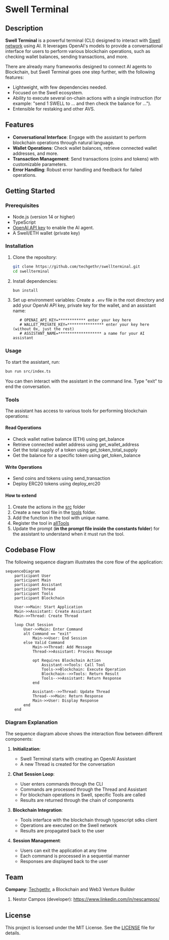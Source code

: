 # Swell Terminal

## Description

**Swell Terminal** is a powerful terminal (CLI) designed to interact with [Swell network](https://www.swellnetwork.io/) using AI. It leverages OpenAI's models to provide a conversational interface for users to perform various blockchain operations, such as checking wallet balances, sending transactions, and more. 

There are already many frameworks designed to connect AI agents to Blockchain, but Swell Terminal goes one step further, with the following features:
- Lightweight, with few dependencies needed.
- Focused on the Swell ecosystem.
- Ability to execute several on-chain actions with a single instruction (for example: "send 1 SWELL to ... and then check the balance for ...").
- Entensible for restaking and other AVS. 


## Features

- **Conversational Interface**: Engage with the assistant to perform blockchain operations through natural language.
- **Wallet Operations**: Check wallet balances, retrieve connected wallet addresses, and more.
- **Transaction Management**: Send transactions (coins and tokens) with customizable parameters.
- **Error Handling**: Robust error handling and feedback for failed operations.

## Getting Started

### Prerequisites

- Node.js (version 14 or higher)
- TypeScript
- [OpenAI API key](https://platform.openai.com/) to enable the AI agent.
- A Swell/ETH wallet (private key)

### Installation

1. Clone the repository:

   ```bash
   git clone https://github.com/techgethr/swellterminal.git
   cd swellterminal
   ```

2. Install dependencies:

   ```bash
   bun install
   ```

3. Set up environment variables:
   Create a `.env` file in the root directory and add your OpenAI API key, private key for the wallet, and an assistant name:
   ```plaintext
      # OPENAI_API_KEY=************ enter your key here
      # WALLET_PRIVATE_KEY=**************** enter your key here (without 0x, just the rest)
      # ASSISTANT_NAME=******************* a name for your AI assistant
   ```

### Usage

To start the assistant, run:

```bash
bun run src/index.ts
```

You can then interact with the assistant in the command line. Type "exit" to end the conversation.

### Tools

The assistant has access to various tools for performing blockchain operations:

#### Read Operations
- Check wallet native balance (ETH) using get_balance
- Retrieve connected wallet address using get_wallet_address
- Get the total supply of a token using get_token_total_supply
- Get the balance for a specific token using get_token_balance


#### Write Operations
- Send coins and tokens using send_transaction
- Deploy ERC20 tokens using deploy_erc20

#### How to extend

1. Create the actions in the [src](./src/) folder
2. Create a new tool file in the [tools](./tools/) folder.
3. Add the function in the tool with unique name.
4. Register the tool in [allTools](./tools/allTools.ts)
5. Update the prompt (**in the prompt file inside the constants folder**) for the assistant to understand when it must run the tool.


## Codebase Flow

The following sequence diagram illustrates the core flow of the application:

```mermaid
sequenceDiagram
    participant User
    participant Main
    participant Assistant
    participant Thread
    participant Tools
    participant Blockchain

    User->>Main: Start Application
    Main->>Assistant: Create Assistant
    Main->>Thread: Create Thread
    
    loop Chat Session
        User->>Main: Enter Command
        alt Command == "exit"
            Main->>User: End Session
        else Valid Command
            Main->>Thread: Add Message
            Thread->>Assistant: Process Message
            
            opt Requires Blockchain Action
                Assistant->>Tools: Call Tool
                Tools->>Blockchain: Execute Operation
                Blockchain-->>Tools: Return Result
                Tools-->>Assistant: Return Response
            end
            
            Assistant-->>Thread: Update Thread
            Thread-->>Main: Return Response
            Main->>User: Display Response
        end
    end
```

### Diagram Explanation

The sequence diagram above shows the interaction flow between different components:

1. **Initialization**:
   - Swell Terminal starts with creating an OpenAI Assistant
   - A new Thread is created for the conversation

2. **Chat Session Loop**:
   - User enters commands through the CLI
   - Commands are processed through the Thread and Assistant
   - For blockchain operations in Swell, specific Tools are called
   - Results are returned through the chain of components

3. **Blockchain Integration**:
   - Tools interface with the blockchain through typescript sdks client
   - Operations are executed on the Swell network
   - Results are propagated back to the user

4. **Session Management**:
   - Users can exit the application at any time
   - Each command is processed in a sequential manner
   - Responses are displayed back to the user


## Team

**Company**: [Techgethr](https://www.techgethr.com/), a Blockchain and Web3 Venture Builder

1. Nestor Campos (developer): https://www.linkedin.com/in/nescampos/


## License

This project is licensed under the MIT License. See the [LICENSE](LICENSE) file for details.